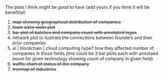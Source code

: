 The plots I think might be good to have (add yours if you think it will be benefitial)
1. ~~map showing geographical distribution of companies~~
2. ~~team sizes violin plot~~
3. ~~bar plot of batches and company count with annotated logos~~
4. network plot to ilustrate the connections between founders and their prior companies
5. ai | blockchain | cloud computing hype? how they affected number of companies in those fields (this could be 3 bar plots each with annotaed boom for given technology showing count of company in given field) 
6. ~~waffle chart of status of the company~~
7. ~~treemap of industries~~

